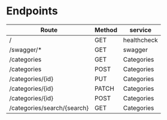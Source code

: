 # Endpoints

| Route                         | Method | service          |
| ----------------------------- | ------ | -----------      |
| /                             | GET    | healthcheck      |
| /swagger/\*                   | GET    | swagger          |
| /categories                   | GET    | Categories       |
| /categories                   | POST   | Categories       |
| /categories/{id}              | PUT    | Categories       |
| /categories/{id}              | PATCH  |  Categories      |
| /categories/{id}              | POST   | Categories       |
| /categories/search/{search}   | GET    |  Categories      |

